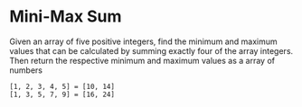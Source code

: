 
# Mini-Max Sum

Given an array of five positive integers, find the minimum and maximum values that 
can be calculated by summing exactly four of the array integers. Then return the
respective minimum and maximum values as a array of numbers


```
[1, 2, 3, 4, 5] = [10, 14]
[1, 3, 5, 7, 9] = [16, 24]
```